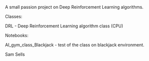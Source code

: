 A small passion project on Deep Reinforcement Learning algorithms.

Classes:

DRL - Deep Reinforcement Learning algorithm class (CPU)

Notebooks:

AI_gym_class_Blackjack - test of the class on blackjack environment.

Sam Sells

